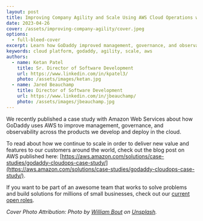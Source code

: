 ```yaml
---
layout: post
title: Improving Company Agility and Scale Using AWS Cloud Operations with GoDaddy
date: 2023-04-26
cover: /assets/improving-company-agility/cover.jpeg
options:
  - full-bleed-cover
excerpt: Learn how GoDaddy improved management, governance, and observability across its platforms using AWS.
keywords: cloud platform, godaddy, agility, scale, aws
authors:
  - name: Ketan Patel
    title: Sr. Director of Software Development
    url: https://www.linkedin.com/in/kpatel3/
    photo: /assets/images/ketan.jpg
  - name: Jared Beauchamp
    title: Director of Software Development
    url: https://www.linkedin.com/in/jbeauchamp/
    photo: /assets/images/jbeauchamp.jpg
---
```


We recently published a case study with Amazon Web Services about how GoDaddy uses AWS to improve management, governance, and observability across the products we develop and deploy in the cloud.

To read about how we continue to scale in order to deliver new value and features to our customers around the world, check out the blog post on AWS published here: [https://aws.amazon.com/solutions/case-studies/godaddy-cloudops-case-study/](https://aws.amazon.com/solutions/case-studies/godaddy-cloudops-case-study/).

If you want to be part of an awesome team that works to solve problems and build solutions for millions of small businesses, check out our [current open roles](https://careers.godaddy.com/search-jobs).


*Cover Photo Attribution: Photo by [William Bout](https://unsplash.com/@williambout) on [Unsplash](https://unsplash.com/photos/7cdFZmLlWOM).* 
